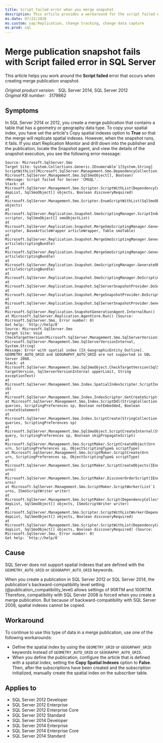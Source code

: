 ```yaml
---
title: Script failed error when you merge snapshot
description: This article provides a workaround for the script failed error that occurs when creating merge publication snapshot.
ms.date: 07/22/2020
ms.custom: sap:Replication, change tracking, change data capture
ms.prod: sql
---
```

# Merge publication snapshot fails with Script failed error in SQL Server

This article helps you work around the **Script failed** error that occurs when creating merge publication snapshot.

_Original product version:_ &nbsp; SQL Server 2014, SQL Server 2012  
_Original KB number:_ &nbsp; 3179862

## Symptoms

In SQL Server 2014 or 2012, you create a merge publication that contains a table that has a geometry or geography data type. To copy your spatial index, you have set the article's Copy spatial indexes option to **True**  so that the merge will replicate spatial indexes. However, when the snapshot runs, it fails. If you start Replication Monitor and drill down into the publisher and the publication, locate the Snapshot agent, and view the details of the snapshot execution, you see the following error message:

```console
Source: Microsoft.SqlServer.Smo
Target Site: System.Collections.Generic.IEnumerable`1[System.String] ScriptWithList(Microsoft.SqlServer.Management.Smo.DependencyCollection, Microsoft.SqlServer.Management.Smo.SqlSmoObject[], Boolean)
>Message: Script failed for Server 'CMSQL'.
Stack: at Microsoft.SqlServer.Management.Smo.Scripter.ScriptWithList(DependencyCollection depList, SqlSmoObject[] objects, Boolean discoveryRequired)
at Microsoft.SqlServer.Management.Smo.Scripter.EnumScriptWithList(SqlSmoObject[] objects)
at Microsoft.SqlServer.Replication.Snapshot.SmoScriptingManager.ScriptIndexList(Scripter scripter, SqlSmoObject[] smoObjectList)
at Microsoft.SqlServer.Replication.Snapshot.MergeSmoScriptingManager.GenerateTableArticleDriScriptWithSingleBatchConstraints(Scripter scripter, BaseArticleWrapper articleWrapper, Table smoTable)
at Microsoft.SqlServer.Replication.Snapshot.MergeSmoScriptingManager.GenerateTableArticleScripts(ArticleScriptingBundle articleScriptingBundle)
at Microsoft.SqlServer.Replication.Snapshot.MergeSmoScriptingManager.GenerateArticleScripts(ArticleScriptingBundle articleScriptingBundle)
at Microsoft.SqlServer.Replication.Snapshot.SmoScriptingManager.GenerateObjectScripts(ArticleScriptingBundle articleScriptingBundle)
at Microsoft.SqlServer.Replication.Snapshot.SmoScriptingManager.DoScripting()
at Microsoft.SqlServer.Replication.Snapshot.SqlServerSnapshotProvider.DoScripting()
at Microsoft.SqlServer.Replication.Snapshot.MergeSnapshotProvider.DoScripting()
at Microsoft.SqlServer.Replication.Snapshot.SqlServerSnapshotProvider.GenerateSnapshot()
at Microsoft.SqlServer.Replication.SnapshotGenerationAgent.InternalRun()
at Microsoft.SqlServer.Replication.AgentCore.Run() (Source: Microsoft.SqlServer.Smo, Error number: 0)
Get help: `http://help/0`
Source: Microsoft.SqlServer.Smo
Target Site: Void CheckTargetVersion(Microsoft.SqlServer.Management.Smo.SqlServerVersionInternal, Microsoft.SqlServer.Management.Smo.SqlServerVersionInternal, System.String)
Message: Error with spatial index [IX_GeographicEntity_Outline]. GEOMETRY_AUTO_GRID and GEOGRAPHY_AUTO_GRID are not supported in SQL Server 2008.
Stack: at Microsoft.SqlServer.Management.Smo.SqlSmoObject.CheckTargetVersion(SqlServerVersionInternal targetVersion, SqlServerVersionInternal upperLimit, String exceptionText)
at Microsoft.SqlServer.Management.Smo.Index.SpatialIndexScripter.ScriptIndexDetails(StringBuilder sb)
at Microsoft.SqlServer.Management.Smo.Index.IndexScripter.GetCreateScript()
at Microsoft.SqlServer.Management.Smo.Index.ScriptDdl(StringCollection queries, ScriptingPreferences sp, Boolean notEmbedded, Boolean createStatement)
at Microsoft.SqlServer.Management.Smo.Index.ScriptCreate(StringCollection queries, ScriptingPreferences sp)
at Microsoft.SqlServer.Management.Smo.SqlSmoObject.ScriptCreateInternal(StringCollection query, ScriptingPreferences sp, Boolean skipPropagateScript)
at Microsoft.SqlServer.Management.Smo.ScriptMaker.ScriptCreateObject(Urn urn, ScriptingPreferences sp, ObjectScriptingType& scriptType)
at Microsoft.SqlServer.Management.Smo.ScriptMaker.ScriptCreate(Urn urn, ScriptingPreferences sp, ObjectScriptingType& scriptType)
at Microsoft.SqlServer.Management.Smo.ScriptMaker.ScriptCreateObjects(IEnumerable`1 urns)
at Microsoft.SqlServer.Management.Smo.ScriptMaker.DiscoverOrderScript(IEnumerable`1 urns)
at Microsoft.SqlServer.Management.Smo.ScriptMaker.ScriptWorker(List`1 urns, ISmoScriptWriter writer)
at Microsoft.SqlServer.Management.Smo.ScriptMaker.Script(DependencyCollection depList, SqlSmoObject[] objects, ISmoScriptWriter writer)
at Microsoft.SqlServer.Management.Smo.Scripter.ScriptWithListWorker(DependencyCollection depList, SqlSmoObject[] objects, Boolean discoveryRequired)
at Microsoft.SqlServer.Management.Smo.Scripter.ScriptWithList(DependencyCollection depList, SqlSmoObject[] objects, Boolean discoveryRequired) (Source: Microsoft.SqlServer.Smo, Error number: 0)
Get help: `http://help/0`
```

## Cause

SQL Server does not support spatial indexes that are defined with the `GEOMETRY_AUTO_GRID` or `GEOGRAPHY_AUTO_GRID` keywords.

When you create a publication in SQL Server 2012 or SQL Server 2014, the publication's backward-compatibility level setting (@publication_compatibility_level) allows settings of 90RTM and 100RTM. Therefore, compatibility with SQL Server 2008 is forced when you create a merge publication. But because of backward-compatibility with SQL Server 2008, spatial indexes cannot be copied.

## Workaround

To continue to use this type of data in a merge publication, use one of the following workarounds:

- Define the spatial index by using the `GEOMETRY_GRID` or `GEOGRPAHY_GRID` keywords instead of `GEOMETRY_AUTO_GRID` or `GEOGRAPHY_AUTO_GRID`.
- When you define the publication, configure the article that is defined with a spatial index, setting the **Copy Spatial Indexes** option to **False**. Then, after the subscriptions have been created and the subscription initialized, manually create the spatial index on the subscriber table.

## Applies to

- SQL Server 2012 Developer
- SQL Server 2012 Enterprise
- SQL Server 2012 Enterprise Core
- SQL Server 2012 Standard
- SQL Server 2014 Developer
- SQL Server 2014 Enterprise
- SQL Server 2014 Enterprise Core
- SQL Server 2014 Standard
